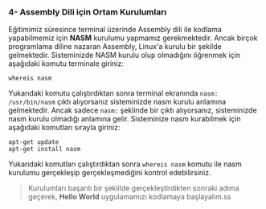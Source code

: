 ### 4- Assembly Dili için Ortam Kurulumları
Eğitimimiz süresince terminal üzerinde Assembly dili ile kodlama yapabilmemiz için **NASM** kurulumu yapmamız gerekmektedir. Ancak birçok programlama diline nazaran Assembly, Linux'a kurulu bir şekilde gelmektedir. 
 Sisteminizde NASM kurulu olup olmadığını öğrenmek için aşağıdaki komutu terminale giriniz:
 ```
 whereis nasm
 ```
 Yukarıdaki komutu çalıştırdıktan sonra terminal ekranında ``nasm: /usr/bin/nasm`` çıktı alıyorsanız sisteminizde nasm kurulu anlamına gelmektedir. Ancak sadece ``nasm:`` şeklinde bir çıktı alıyorsanız, sisteminizde nasm kurulu olmadığı anlamına gelir. Sisteminize nasm kurabilmek için aşağıdaki komutları sırayla giriniz:
 ```
 apt-get update
 apt-get install nasm
 ```
 Yukarıdaki komutları çalıştırdıktan sonra ``whereis nasm`` komutu ile nasm kurulumu gerçekleşip gerçekleşmediğini kontrol edebilirsiniz.
 
> Kurulumları başarılı bir şekiilde gerçekleştirdikten sonraki adıma geçerek, **Hello World** uygulamamızı kodlamaya başlayalım.ss